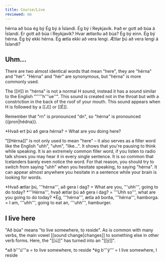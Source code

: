 ```yaml
---
title: Course/Live
reviewed: no
---
```

<vocabulary>
hérna
að búa
ég bý
Ég bý á Íslandi.
Ég bý í Reykjavík.
Það er gott að búa á Íslandi.
Er gott að búa í Reykjavík?
Hvar ætlarðu að búa?
Ég bý einn.
Ég bý hérna.
Ég bý ekki hérna.
Ég ætla ekki að vera lengi.
Ætlar þú að vera lengi á Íslandi?
<!-- Mamma mín veit hvar ég bý. -->
</vocabulary>

## Uhm...
There are two almost identical words that mean "here", they are "hérna" and "hér". "Hérna" and "hér" are synonymous, but "hérna" is more commonly used.

The [[H]] in "hérna" is not a normal H sound, instead it has a sound similar to the English "'''''h'''ue''". This sound is created not in the throat but with a constriction in the back of the roof of your mouth. This sound appears when H is followed by a [[J]] or [[É]].

Remember that "rn" is pronounced "dn", so "hérna" is pronounced {{pron|hédna}}.

*Hvað ert þú að gera hérna? = What are you doing here?

"[[Hérna]]" is not only used to mean "here" – it also serves as a filler word like the English "uhh", "uhm", "like...". It shows that you're pausing to think while speaking. It is an extremely common filler word, if you listen to radio talk shows you may hear it in every single sentence. It is so common that Icelanders barely even notice the word. For that reason, you should try to switch from saying "uhh" when you hesitate speaking, to saying "hérna". It can appear almost anywhere you hesitate in a sentence while your brain is looking for words.

*Hvað ætlar þú, '''hérna''', að gera í dag? = What are you, '''uhh''', going to do today?
*'''Hérna''', hvað ætlar þú að gera í dag? = '''Uhh so''', what are you going to do today?
*Ég, '''hérna''', ætla að borða, '''hérna''', hamborga. = I am, '''uhh''', going to eat an, '''uhh''', hamburger.

## I live here
"Að búa" means "to live somewhere, to reside". As is common with many verbs, the main vowel [[sound change|changes]] to something else in other verb forms. Here, the "[[ú]]" has turned into an "[[ý]]".

*að b'''ú'''a = to live somewhere, to reside
*ég b'''ý''' = I live somewhere, I reside







